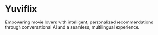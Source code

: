 # Yuviflix
Empowering movie lovers with intelligent, personalized recommendations through conversational AI and a seamless, multilingual experience.
